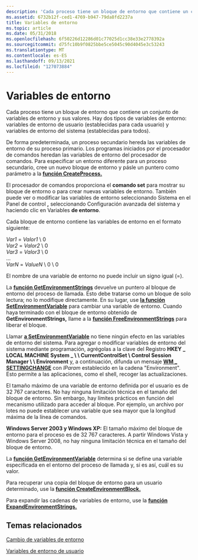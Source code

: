 ```yaml
---
description: 'Cada proceso tiene un bloque de entorno que contiene un conjunto de variables de entorno y sus valores. Hay dos tipos de variables de entorno: variables de entorno de usuario (establecidas para cada usuario) y variables de entorno del sistema (establecidas para todos).'
ms.assetid: 6732b12f-ced1-4769-b947-79da8fd2237a
title: Variables de entorno
ms.topic: article
ms.date: 05/31/2018
ms.openlocfilehash: 6f50226d12286d01c77025d1cc38e33e2778392a
ms.sourcegitcommit: d75fc10b9f0825bbe5ce5045c90d4045e3c53243
ms.translationtype: MT
ms.contentlocale: es-ES
ms.lasthandoff: 09/13/2021
ms.locfileid: "127073884"
---
```

# <a name="environment-variables"></a>Variables de entorno

Cada proceso tiene un bloque de entorno que contiene un conjunto de variables de entorno y sus valores. Hay dos tipos de variables de entorno: variables de entorno de usuario (establecidas para cada usuario) y variables de entorno del sistema (establecidas para todos).

De forma predeterminada, un proceso secundario hereda las variables de entorno de su proceso primario. Los programas iniciados por el procesador de comandos heredan las variables de entorno del procesador de comandos. Para especificar un entorno diferente para un proceso secundario, cree un nuevo bloque de entorno y pásle un puntero como parámetro a la [**función CreateProcess.**](/windows/win32/api/processthreadsapi/nf-processthreadsapi-createprocessa)

El procesador de comandos proporciona el **comando set** para mostrar su bloque de entorno o para crear nuevas variables de entorno. También puede ver o modificar las  variables de entorno seleccionando Sistema en el Panel de control **,** seleccionando Configuración avanzada del sistema y haciendo clic en Variables **de entorno**.

Cada bloque de entorno contiene las variables de entorno en el formato siguiente:<dl> *Var1* = *Valor1* \\ 0  
*Var2* = *Valor2* \\ 0  
*Var3* = *Valor3* \\ 0  
...  
*VarN* = *ValueN* \\ 0 \\ 0  
</dl>

El nombre de una variable de entorno no puede incluir un signo igual (=).

La [**función GetEnvironmentStrings**](/windows/win32/api/processenv/nf-processenv-getenvironmentstrings) devuelve un puntero al bloque de entorno del proceso de llamada. Esto debe tratarse como un bloque de solo lectura; no lo modifique directamente. En su lugar, use [**la función SetEnvironmentVariable**](/windows/desktop/api/WinBase/nf-winbase-setenvironmentvariable) para cambiar una variable de entorno. Cuando haya terminado con el bloque de entorno obtenido de **GetEnvironmentStrings,** llame a la [**función FreeEnvironmentStrings**](/windows/win32/api/processenv/nf-processenv-freeenvironmentstringsa) para liberar el bloque.

Llamar [**a SetEnvironmentVariable**](/windows/desktop/api/WinBase/nf-winbase-setenvironmentvariable) no tiene ningún efecto en las variables de entorno del sistema. Para agregar o modificar variables de entorno del sistema mediante programación, agrégolas a la clave del Registro **HKEY \_ LOCAL MACHINE System \_ \\ \\ CurrentControlSet \\ Control Session Manager \\ \\ Environment** y, a continuación, difunda un mensaje [**WM \_ SETTINGCHANGE**](/windows/desktop/winmsg/wm-settingchange) con *lParam* establecido en la cadena "Environment". Esto permite a las aplicaciones, como el shell, recoger las actualizaciones.

El tamaño máximo de una variable de entorno definida por el usuario es de 32 767 caracteres. No hay ninguna limitación técnica en el tamaño del bloque de entorno. Sin embargo, hay límites prácticos en función del mecanismo utilizado para acceder al bloque. Por ejemplo, un archivo por lotes no puede establecer una variable que sea mayor que la longitud máxima de la línea de comandos.

**Windows Server 2003 y Windows XP:** El tamaño máximo del bloque de entorno para el proceso es de 32 767 caracteres. A partir Windows Vista y Windows Server 2008, no hay ninguna limitación técnica en el tamaño del bloque de entorno.

La [**función GetEnvironmentVariable**](/windows/desktop/api/WinBase/nf-winbase-getenvironmentvariable) determina si se define una variable especificada en el entorno del proceso de llamada y, si es así, cuál es su valor.

Para recuperar una copia del bloque de entorno para un usuario determinado, use la [**función CreateEnvironmentBlock.**](/windows/win32/api/userenv/nf-userenv-createenvironmentblock)

Para expandir las cadenas de variables de entorno, use la [**función ExpandEnvironmentStrings.**](/windows/desktop/api/processenv/nf-processenv-expandenvironmentstringsa)

## <a name="related-topics"></a>Temas relacionados

<dl> <dt>

[Cambio de variables de entorno](changing-environment-variables.md)
</dt> <dt>

[Variables de entorno de usuario](../shell/user-environment-variables.md)
</dt> </dl>

 

 
